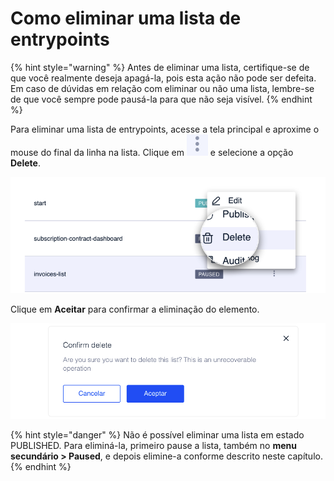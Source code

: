 # Como eliminar uma lista de entrypoints

{% hint style="warning" %} Antes de eliminar uma lista, certifique-se de que você realmente deseja apagá-la, pois esta ação não pode ser defeita. Em caso de dúvidas em relação com eliminar ou não uma lista, lembre-se de que você sempre pode pausá-la para que não seja visível. {% endhint %}

Para eliminar uma lista de entrypoints, acesse a tela principal e aproxime o mouse do final da linha na lista. Clique em ![](.gitbook/assets/icono_submenu.png) e selecione a opção **Delete**.

![](.gitbook/assets/Eliminar_elemento.png)

Clique em **Aceitar** para confirmar a eliminação do elemento.

![](.gitbook/assets/Confirmar_Delete.png)

{% hint style="danger" %} Não é possível eliminar uma lista em estado PUBLISHED. Para eliminá-la, primeiro pause a lista, também no **menu secundário &gt; Paused**, e depois elimine-a conforme descrito neste capítulo. {% endhint %}
